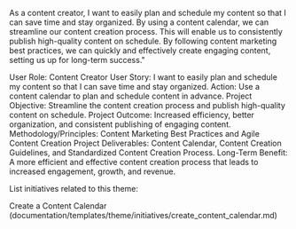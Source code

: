 As a content creator, I want to easily plan and schedule my content so that I can save time and stay organized. By using a content calendar, we can streamline our content creation process. This will enable us to consistently publish high-quality content on schedule. By following content marketing best practices, we can quickly and effectively create engaging content, setting us up for long-term success."

User Role: Content Creator
User Story: I want to easily plan and schedule my content so that I can save time and stay organized.
Action: Use a content calendar to plan and schedule content in advance.
Project Objective: Streamline the content creation process and publish high-quality content on schedule.
Project Outcome: Increased efficiency, better organization, and consistent publishing of engaging content.
Methodology/Principles: Content Marketing Best Practices and Agile Content Creation
Project Deliverables: Content Calendar, Content Creation Guidelines, and Standardized Content Creation Process.
Long-Term Benefit: A more efficient and effective content creation process that leads to increased engagement, growth, and revenue.

List initiatives related to this theme:

Create a Content Calendar (documentation/templates/theme/initiatives/create_content_calendar.md)
